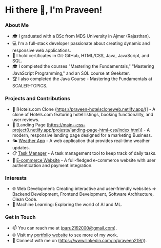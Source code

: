 # Hi there 👋, I'm Praveen!

### About Me
- 🎓 I graduated with a BSc from MDS University in Ajmer (Rajasthan).
- 💻 I'm a full-stack developer passionate about creating dynamic and responsive web applications.
- 🔧 I hold certificates in Git-GitHub, HTML/CSS, Java, JavaScript, and SQL.
- 🎓 I completed the courses "Mastering the Fundamentals," "Mastering JavaScript Programming," and an SQL course at Geekster.
- 🏆 I also completed the Java Course - Mastering the Fundamentals at SCALER-TOPICS.
 
### Projects and Contributions
- 🚀 [Hotels.com Clone (https://praveen-hotelscloneweb.netlify.app/)] - A clone of Hotels.com featuring hotel listings, booking functionality, and user reviews.
- 🌟 [Landing Page (https://main--css-project0.netlify.app/projests/landing-page-html-css/index.html)] - A modern, responsive landing page designed for a marketing Business.
- 🌤️ [Weather App](link-to-project) - A web application that provides real-time weather updates.
- 📋 [Task Manager](link-to-project) - A task management tool to keep track of daily tasks.
- 🛒 [E-commerce Website](link-to-project) - A full-fledged e-commerce website with user authentication and payment integration.

### Interests
- 🌐 Web Development: Creating interactive and user-friendly websites => Backend Development, Frontend Development, Software Architecture, Clean Code.
- 🧠 Machine Learning: Exploring the world of AI and ML.

### Get in Touch
- 📫 You can reach me at (paru2192000@gmail.com).
- 🌐 Visit my [portfolio website](link-to-your-website) to see more of my work.
- 💼 Connect with me on (https://www.linkedin.com/in/praveen219/)).


